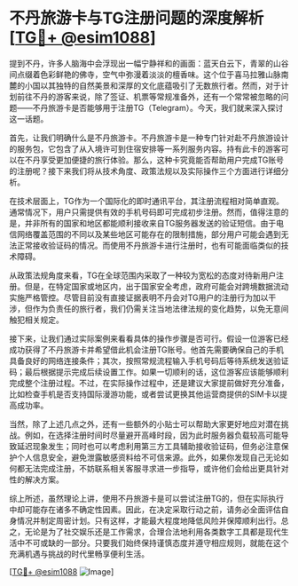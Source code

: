 # 不丹旅游卡与TG注册问题的深度解析[[TG💪+ @esim1088](https://t.me/s/esim1088)]

提到不丹，许多人脑海中会浮现出一幅宁静祥和的画面：蓝天白云下，青翠的山谷间点缀着色彩鲜艳的佛寺，空气中弥漫着淡淡的檀香味。这个位于喜马拉雅山脉南麓的小国以其独特的自然美景和深厚的文化底蕴吸引了无数旅行者。然而，对于计划前往不丹的游客来说，除了签证、机票等常规准备外，还有一个常常被忽略的问题——不丹旅游卡是否能够用于注册TG（Telegram）。今天，我们就来深入探讨这一话题。

首先，让我们明确什么是不丹旅游卡。不丹旅游卡是一种专门针对赴不丹旅游设计的服务包，它包含了从入境许可到住宿安排等一系列服务内容。持有此卡的游客可以在不丹享受更加便捷的旅行体验。那么，这种卡究竟能否帮助用户完成TG账号的注册呢？接下来我们将从技术角度、政策法规以及实际操作三个方面进行详细分析。

在技术层面上，TG作为一个国际化的即时通讯平台，其注册流程相对简单直观。通常情况下，用户只需提供有效的手机号码即可完成初步注册。然而，值得注意的是，并非所有的国家和地区都能顺利接收来自TG服务器发送的验证短信。由于电信网络覆盖范围的不同以及某些地区可能存在的限制措施，部分用户可能会遇到无法正常接收验证码的情况。而使用不丹旅游卡进行注册时，也有可能面临类似的技术障碍。

从政策法规角度来看，TG在全球范围内采取了一种较为宽松的态度对待新用户注册。但是，在特定国家或地区内，出于国家安全考虑，政府可能会对跨境数据流动实施严格管控。尽管目前没有直接证据表明不丹会对TG用户的注册行为加以干涉，但作为负责任的旅行者，我们仍需关注当地法律法规的变化趋势，以免无意间触犯相关规定。

接下来，让我们通过实际案例来看看具体的操作步骤是否可行。假设一位游客已经成功获得了不丹旅游卡并希望借此机会注册TG账号。他首先需要确保自己的手机具备良好的网络连接条件；其次，按照常规流程输入手机号码后等待系统发送验证码；最后根据提示完成后续设置工作。如果一切顺利的话，这位游客应该能够顺利完成整个注册过程。不过，在实际操作过程中，还是建议大家提前做好充分准备，比如检查手机是否支持国际漫游功能，或者尝试更换其他运营商提供的SIM卡以提高成功率。

当然，除了上述几点之外，还有一些额外的小贴士可以帮助大家更好地应对潜在挑战。例如，在选择注册时间时尽量避开高峰时段，因为此时服务器负载较高可能导致延迟现象发生；同时也可以考虑利用第三方工具辅助接收验证码，但务必注意保护个人信息安全，避免泄露敏感资料给不可信来源。此外，如果你发现自己无论如何都无法完成注册，不妨联系相关客服寻求进一步指导，或许他们会给出更具针对性的解决方案。

综上所述，虽然理论上讲，使用不丹旅游卡是可以尝试注册TG的，但在实际执行中却可能存在诸多不确定性因素。因此，在决定采取行动之前，请务必全面评估自身情况并制定周密计划。只有这样，才能最大程度地降低风险并保障顺利出行。总之，无论是为了社交娱乐还是工作需求，合理合法地利用各类数字工具都是现代生活中不可或缺的一部分。只要我们始终保持谨慎态度并遵守相应规则，就能在这个充满机遇与挑战的时代里畅享便利生活。

[[TG💪+ @esim1088](https://t.me/s/esim1088) ![Image](https://i.postimg.cc/4NQfJmqS/Snipaste-2025-05-13-00-14-12.png)]